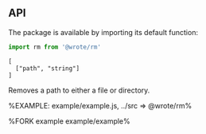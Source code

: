 ## API

The package is available by importing its default function:

```js
import rm from '@wrote/rm'
```

```## rm
[
  ["path", "string"]
]
```

Removes a path to either a file or directory.

%EXAMPLE: example/example.js, ../src => @wrote/rm%

%FORK example example/example%